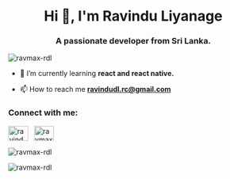 <h1 align="center">Hi 👋, I'm Ravindu Liyanage</h1>
<h3 align="center">A passionate developer from Sri Lanka.</h3>

<p align="left"> <img src="https://komarev.com/ghpvc/?username=ravmax-rdl&label=Profile%20views&color=0e75b6&style=flat" alt="ravmax-rdl" /> </p>

- 🌱 I’m currently learning **react and react native.**

- 📫 How to reach me **ravindudl.rc@gmail.com**

<h3 align="left">Connect with me:</h3>
<p align="left">
<a href="https://linkedin.com/in/ravinduliyanage23" target="blank"><img align="center" src="https://raw.githubusercontent.com/rahuldkjain/github-profile-readme-generator/master/src/images/icons/Social/linked-in-alt.svg" alt="ravinduliyanage23" height="30" width="40" /></a> &nbsp;
<a href="https://instagram.com/ravmax-rdl" target="blank"><img align="center" src="https://raw.githubusercontent.com/rahuldkjain/github-profile-readme-generator/master/src/images/icons/Social/instagram.svg" alt="ravmax-rdl" height="30" width="40" /></a>
</p>

<p><img align="center" src="https://github-readme-streak-stats.herokuapp.com/?user=ravmax-rdl&" alt="ravmax-rdl" /></p>

<p><img align="left" src="https://github-readme-stats.vercel.app/api/top-langs?username=ravmax-rdl&show_icons=true&locale=en&layout=compact" alt="ravmax-rdl" /></p>
